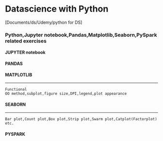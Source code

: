 # Datascience with Python 
[Documents/ds/Udemy/python for DS]
### Python,Jupyter notebook,Pandas,Matplotlib,Seaborn,PySpark related exercises
#### JUPYTER notebook

#### PANDAS

#### MATPLOTLIB
---
```
Functional
OO method,subplot,figure size,DPI,legend,plot appearance
```

#### SEABORN
---
```
Bar plot,Count plot,Box plot,Strip plot,Swarm plot,Catplot(Factorplot) etc.
```
#### PYSPARK
